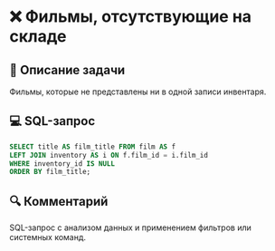 # ❌ Фильмы, отсутствующие на складе

## 📌 Описание задачи  
Фильмы, которые не представлены ни в одной записи инвентаря.

## 💻 SQL-запрос
```sql
SELECT title AS film_title FROM film AS f 
LEFT JOIN inventory AS i ON f.film_id = i.film_id 
WHERE inventory_id IS NULL 
ORDER BY film_title;
```

## 🔍 Комментарий  
SQL-запрос с анализом данных и применением фильтров или системных команд.
